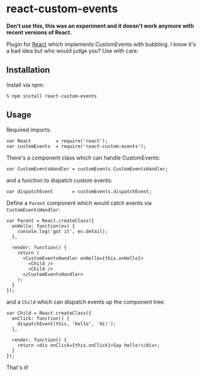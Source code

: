 # react-custom-events

**Don't use this, this was an experiment and it doesn't work anymore with recent versions of React.**

Plugin for [React][1] which implements CustomEvents with bubbling. I know it's a
bad idea but who would judge you? Use with care.

## Installation

Install via npm:

    % npm install react-custom-events

## Usage

Required imports:

    var React         = require('react');
    var customEvents  = require('react-custom-events');

There's a component class which can handle CustomEvents:

    var CustomEventsHandler = customEvents.CustomEventsHandler;

and a function to dispatch custom events:

    var dispatchEvent       = customEvents.dispatchEvent;

Define a `Parent` component which would catch events via `CustomEventsHandler`:

    var Parent = React.createClass({
      onHello: function(ev) {
        console.log('got it', ev.detail);
      },

      render: function() {
        return (
          <CustomEventsHandler onHello={this.onHello}>
            <Child />
            <Child />
          </CustomEventsHandler>
        );
      }
    });

and a `Child` which can dispatch events up the component tree:

    var Child = React.createClass({
      onClick: function() {
        dispatchEvent(this, 'hello', 'Hi!');
      },

      render: function() {
        return <div onClick={this.onClick}>Say hello!</div>;
      }
    });

That's it!

[1]: https://facebook.github.io/react
